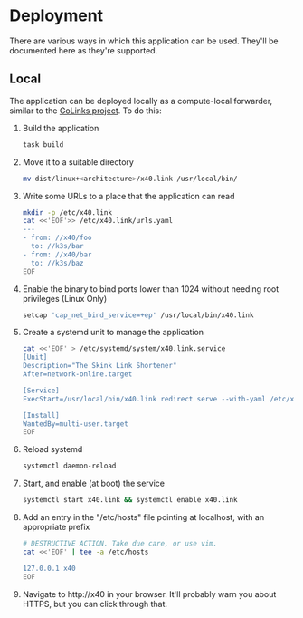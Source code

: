 # Deployment

There are various ways in which this application can be used. They'll be documented here as they're supported.

## Local

The application can be deployed locally as a compute-local forwarder, similar to the [GoLinks project]. To do this:

1. Build the application

    ```bash
    task build
    ```

2. Move it to a suitable directory

    ```bash
    mv dist/linux+<architecture>/x40.link /usr/local/bin/
    ```

3. Write some URLs to a place that the application can read

    ```bash
    mkdir -p /etc/x40.link
    cat <<'EOF'>> /etc/x40.link/urls.yaml
    ---
    - from: //x40/foo
      to: //k3s/bar
    - from: //x40/bar
      to: //k3s/baz
    EOF
    ```

3. Enable the binary to bind ports lower than 1024 without needing root privileges (Linux Only)

    ```bash
    setcap 'cap_net_bind_service=+ep' /usr/local/bin/x40.link
    ```

4. Create a systemd unit to manage the application

    ```bash
    cat <<'EOF' > /etc/systemd/system/x40.link.service
    [Unit]
    Description="The Skink Link Shortener"
    After=network-online.target

    [Service]
    ExecStart=/usr/local/bin/x40.link redirect serve --with-yaml /etc/x40.link/urls.yaml

    [Install]
    WantedBy=multi-user.target
    EOF
    ```

5. Reload systemd

    ```bash
    systemctl daemon-reload
    ```

6. Start, and enable (at boot) the service

    ```bash
    systemctl start x40.link && systemctl enable x40.link
    ```

7. Add an entry in the "/etc/hosts" file pointing at localhost, with an appropriate prefix

    ```bash
    # DESTRUCTIVE ACTION. Take due care, or use vim.
    cat <<'EOF' | tee -a /etc/hosts
    
    127.0.0.1 x40
    EOF
    ```

8. Navigate to http://x40 in your browser. It'll probably warn you about HTTPS, but you can click through that.

[GoLinks project]: https://github.com/GoLinks/golinks